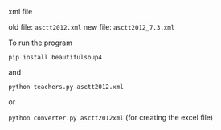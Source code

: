 xml file

old file: `asctt2012.xml`
new file: `asctt2012_7.3.xml`

To run the program

`pip install beautifulsoup4`

and

`python teachers.py asctt2012.xml`

or

`python converter.py asctt2012xml` (for creating the excel file)


